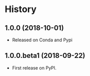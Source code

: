 # History

1.0.0 (2018-10-01)
------------------

* Released on Conda and Pypi

1.0.0.beta1 (2018-09-22)
------------------

* First release on PyPI.
